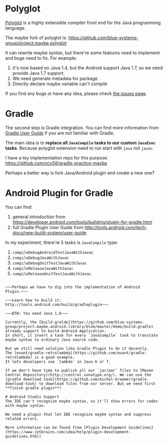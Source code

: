 # Polyglot

[Polyglot](http://www.cs.cornell.edu/projects/polyglot/) is
a highly extensible compiler front end for the Java programming language.

The maybe fork of polyglot is: https://github.com/blue-systems-group/project.maybe.polyglot

It can rewrite maybe syntax, but there're some features need to implement and bugs need to fix.
For example:
1. it's now based on Java 1.4, but the Android support Java 1.7,
so we need provide Java 1.7 support.
2. We need generate metadata for package.
3. Directly declare maybe variable can't compile

If you find any bugs or have any idea,
please check [the issues page](https://github.com/blue-systems-group/project.maybe.polyglot/issues).

# Gradle
The second step is Gradle integration. You can find more information from [Gradle User Guide](https://docs.gradle.org/current/userguide/userguide.html) if you are not familiar with Gradle.

The main idea is to **replace all `JavaCompile` tasks to our custom `JavaExec` tasks**.
Because polyglot extension need to run start with `java` not `javac`.

I have a toy implementation repo for this purpose:
https://github.com/xcv58/gradle-practice-maybe

Perhaps a better way is fork Java/Android plugin and create a new one?

# Android Plugin for Gradle
You can find:
1. general introduction from https://developer.android.com/tools/building/plugin-for-gradle.html
2. full Gradle Plugin User Guide from http://tools.android.com/tech-docs/new-build-system/user-guide

In my experiment, there're 5 tasks is `JavaCompile` type:
1. `compileDebugAndroidTestJavaWithJavac`
2. `compileDebugJavaWithJavac`
3. `compileDebugUnitTestJavaWithJavac`
4. `compileReleaseJavaWithJavac`
5. `compileReleaseUnitTestJavaWithJavac`

~~~I'm not sure could we replace all 5 tasks with custom `JavaExec` type tasks, without any compatible issue.~~~

~~~Perhaps we have to dig into the implementation of Android Plugin.~~~

~~~Learn how to build it: http://tools.android.com/build/gradleplugin~~~

~~~BTW: You need Java 1.6~~~

Currently, the [build.gralde](https://github.com/blue-systems-group/project.maybe.android.library/blob/master/demo/build.gradle) already support to build Android Application.
In short, it insert a task for every `JavaCompile` task to translate maybe syntax to ordinary Java source code.

But we still need solution like Gradle Plugin to do it decently.
The [evant/gradle-retrolambda](https://github.com/evant/gradle-retrolambda) is a good example.
It lets developers use `lambda` in Java 6 or 7.

If we don't have time to publish all our `jar/aar` files to [Maven Central Repository](http://central.sonatype.org/). We can use the [gradle download task](https://github.com/michel-kraemer/gradle-download-task) to download files from our server. But we need first **finish gradle plugin**!

# Android Studio Support
The IDE can't recognize maybe syntax, so it'll show errors for codes with maybe syntax.

We need a plugin that let IDE recognize maybe syntax and suppress related errors.

More information can be found from [Plugin Development Guidelines](https://www.jetbrains.com/idea/help/plugin-development-guidelines.html)
